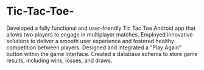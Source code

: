 # Tic-Tac-Toe-
Developed a fully functional and user-friendly Tic Tac Toe Android app that allows two players to engage in multiplayer matches.
Employed innovative solutions to deliver a smooth user experience and fostered healthy competition between players.
Designed and integrated a "Play Again" button within the game interface.
Created a database schema to store game results, including wins, losses, and draws.
